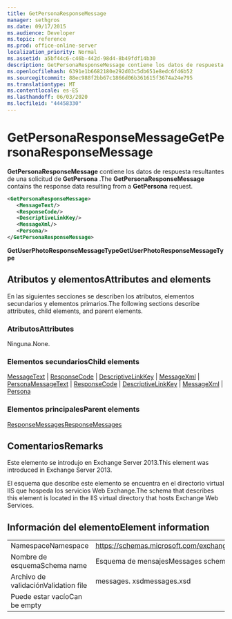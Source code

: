 ```yaml
---
title: GetPersonaResponseMessage
manager: sethgros
ms.date: 09/17/2015
ms.audience: Developer
ms.topic: reference
ms.prod: office-online-server
localization_priority: Normal
ms.assetid: a5bf44c6-c46b-442d-98d4-8b49fdf14b30
description: GetPersonaResponseMessage contiene los datos de respuesta resultantes de una solicitud de GetPersona.
ms.openlocfilehash: 6391e1b6682180e292d03c5db651e8edc6f46b52
ms.sourcegitcommit: 88ec988f2bb67c1866d06b361615f3674a24e795
ms.translationtype: MT
ms.contentlocale: es-ES
ms.lasthandoff: 06/03/2020
ms.locfileid: "44458330"
---
```

# <a name="getpersonaresponsemessage"></a><span data-ttu-id="31ccf-103">GetPersonaResponseMessage</span><span class="sxs-lookup"><span data-stu-id="31ccf-103">GetPersonaResponseMessage</span></span>

<span data-ttu-id="31ccf-104">**GetPersonaResponseMessage** contiene los datos de respuesta resultantes de una solicitud de **GetPersona** .</span><span class="sxs-lookup"><span data-stu-id="31ccf-104">The **GetPersonaResponseMessage** contains the response data resulting from a **GetPersona** request.</span></span> 
  
```XML
<GetPersonaResponseMessage>
   <MessageText/>
   <ResponseCode/>
   <DescriptiveLinkKey/>
   <MessageXml/>
   <Persona/>
</GetPersonaResponseMessage>
```

 <span data-ttu-id="31ccf-105">**GetUserPhotoResponseMessageType**</span><span class="sxs-lookup"><span data-stu-id="31ccf-105">**GetUserPhotoResponseMessageType**</span></span>
## <a name="attributes-and-elements"></a><span data-ttu-id="31ccf-106">Atributos y elementos</span><span class="sxs-lookup"><span data-stu-id="31ccf-106">Attributes and elements</span></span>

<span data-ttu-id="31ccf-107">En las siguientes secciones se describen los atributos, elementos secundarios y elementos primarios.</span><span class="sxs-lookup"><span data-stu-id="31ccf-107">The following sections describe attributes, child elements, and parent elements.</span></span>
  
### <a name="attributes"></a><span data-ttu-id="31ccf-108">Atributos</span><span class="sxs-lookup"><span data-stu-id="31ccf-108">Attributes</span></span>

<span data-ttu-id="31ccf-109">Ninguna.</span><span class="sxs-lookup"><span data-stu-id="31ccf-109">None.</span></span>
  
### <a name="child-elements"></a><span data-ttu-id="31ccf-110">Elementos secundarios</span><span class="sxs-lookup"><span data-stu-id="31ccf-110">Child elements</span></span>

<span data-ttu-id="31ccf-111">[MessageText](messagetext.md)  |  [ResponseCode](responsecode.md)  |  [DescriptiveLinkKey](descriptivelinkkey.md)  |  [MessageXml](messagexml.md)  |  [Persona](persona.md)</span><span class="sxs-lookup"><span data-stu-id="31ccf-111">[MessageText](messagetext.md) | [ResponseCode](responsecode.md) | [DescriptiveLinkKey](descriptivelinkkey.md) | [MessageXml](messagexml.md) | [Persona](persona.md)</span></span>
  
### <a name="parent-elements"></a><span data-ttu-id="31ccf-112">Elementos principales</span><span class="sxs-lookup"><span data-stu-id="31ccf-112">Parent elements</span></span>

[<span data-ttu-id="31ccf-113">ResponseMessages</span><span class="sxs-lookup"><span data-stu-id="31ccf-113">ResponseMessages</span></span>](responsemessages.md)
  
## <a name="remarks"></a><span data-ttu-id="31ccf-114">Comentarios</span><span class="sxs-lookup"><span data-stu-id="31ccf-114">Remarks</span></span>

<span data-ttu-id="31ccf-115">Este elemento se introdujo en Exchange Server 2013.</span><span class="sxs-lookup"><span data-stu-id="31ccf-115">This element was introduced in Exchange Server 2013.</span></span>
  
<span data-ttu-id="31ccf-116">El esquema que describe este elemento se encuentra en el directorio virtual IIS que hospeda los servicios Web Exchange.</span><span class="sxs-lookup"><span data-stu-id="31ccf-116">The schema that describes this element is located in the IIS virtual directory that hosts Exchange Web Services.</span></span>
  
## <a name="element-information"></a><span data-ttu-id="31ccf-117">Información del elemento</span><span class="sxs-lookup"><span data-stu-id="31ccf-117">Element information</span></span>

|||
|:-----|:-----|
|<span data-ttu-id="31ccf-118">Namespace</span><span class="sxs-lookup"><span data-stu-id="31ccf-118">Namespace</span></span>  <br/> |https://schemas.microsoft.com/exchange/services/2006/messages  <br/> |
|<span data-ttu-id="31ccf-119">Nombre de esquema</span><span class="sxs-lookup"><span data-stu-id="31ccf-119">Schema name</span></span>  <br/> |<span data-ttu-id="31ccf-120">Esquema de mensajes</span><span class="sxs-lookup"><span data-stu-id="31ccf-120">Messages schema</span></span>  <br/> |
|<span data-ttu-id="31ccf-121">Archivo de validación</span><span class="sxs-lookup"><span data-stu-id="31ccf-121">Validation file</span></span>  <br/> |<span data-ttu-id="31ccf-122">messages. xsd</span><span class="sxs-lookup"><span data-stu-id="31ccf-122">messages.xsd</span></span>  <br/> |
|<span data-ttu-id="31ccf-123">Puede estar vacío</span><span class="sxs-lookup"><span data-stu-id="31ccf-123">Can be empty</span></span>  <br/> ||
   

